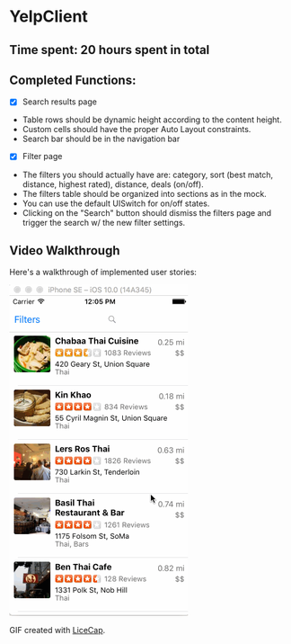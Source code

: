 # YelpClient

## Time spent: 20 hours spent in total

## Completed Functions:
* [x] Search results page
 * Table rows should be dynamic height according to the content height.
 * Custom cells should have the proper Auto Layout constraints.
 * Search bar should be in the navigation bar
* [x] Filter page
 * The filters you should actually have are: category, sort (best match, distance, highest rated), distance, deals (on/off).
 * The filters table should be organized into sections as in the mock.
 * You can use the default UISwitch for on/off states. 
 * Clicking on the "Search" button should dismiss the filters page and trigger the search w/ the new filter settings.

## Video Walkthrough 
Here's a walkthrough of implemented user stories:

<img src='https://github.com/EchoG/YelpClient/blob/master/YelpClient.gif' title='Video Walkthrough' width='' alt='Video Walkthrough' />

GIF created with [LiceCap](http://www.cockos.com/licecap/).
```
